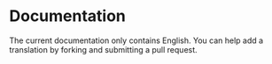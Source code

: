 # Documentation

The current documentation only contains English. You can help add a translation by forking and submitting a pull request.
